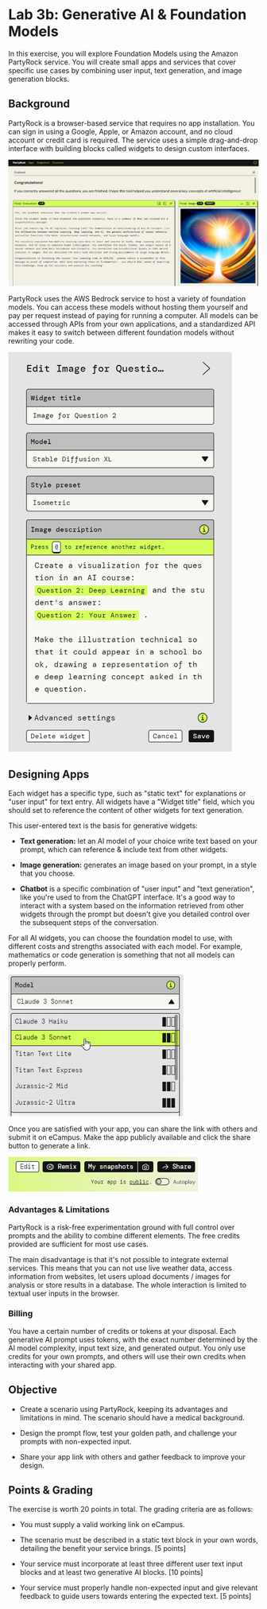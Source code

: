# Lab 3b: Generative AI & Foundation Models

In this exercise, you will explore Foundation Models using the Amazon PartyRock service. You will create small apps and services that cover specific use cases by combining user input, text generation, and image generation blocks. 

## Background

PartyRock is a browser-based service that requires no app installation.
You can sign in using a Google, Apple, or Amazon account, and no cloud
account or credit card is required. The service uses a simple
drag-and-drop interface with building blocks called widgets to design
custom interfaces.

![Screenshot of a Amazon PartyRock example app showing the evaluation of student's answers generated by an AI](ex3_foundation_models_media/amazon_partyrock_example.png)

PartyRock uses the AWS Bedrock service to host a variety of foundation
models. You can access these models without hosting them yourself and
pay per request instead of paying for running a computer. All models can
be accessed through APIs from your own applications, and a standardized
API makes it easy to switch between different foundation models without
rewriting your code.

![Widget settings showing model choice and the prompt, including references to other widgets](ex3_foundation_models_media/partyrock_widget_editor.png)

## Designing Apps

Each widget has a specific type, such as "static text" for explanations
or "user input" for text entry. All widgets have a "Widget title" field,
which you should set to reference the content of other widgets for text
generation.

This user-entered text is the basis for generative widgets:

- **Text generation:** let an AI model of your choice write text based
    on your prompt, which can reference & include text from other
    widgets.

- **Image generation:** generates an image based on your prompt, in a
    style that you choose.

- **Chatbot** is a specific combination of "user input" and "text
    generation", like you're used to from the ChatGPT interface. It's a
    good way to interact with a system based on the information
    retrieved from other widgets through the prompt but doesn't give you
    detailed control over the subsequent steps of the conversation.

For all AI widgets, you can choose the foundation model to use, with
different costs and strengths associated with each model. For example,
mathematics or code generation is something that not all models can
properly perform.

![Foundation Model selection](ex3_foundation_models_media/foundation_model_choice_partyrock.png)

Once you are satisfied with your app, you can share the link with others
and submit it on eCampus. Make the app publicly available and click the
share button to generate a link.

![Sharing and making a PartyRock app public](ex3_foundation_models_media/partyrock_publish_app.png)

### Advantages & Limitations

PartyRock is a risk-free experimentation ground with full control over
prompts and the ability to combine different elements. The free credits
provided are sufficient for most use cases.

The main disadvantage is that it's not possible to integrate external
services. This means that you can not use live weather data, access
information from websites, let users upload documents / images for
analysis or store results in a database. The whole interaction is
limited to textual user inputs in the browser.

### Billing

You have a certain number of credits or tokens at your disposal. Each generative AI prompt uses tokens, with the exact number determined by the AI model complexity, input text size, and generated output. You only use credits for your own prompts, and others will use their own credits when interacting with your shared app.

## Objective

- Create a scenario using PartyRock, keeping its advantages and limitations in mind. The scenario should have a medical background.

- Design the prompt flow, test your golden path, and challenge your prompts with non-expected input.

- Share your app link with others and gather feedback to improve your design.

## Points & Grading

The exercise is worth 20 points in total. The grading criteria are as
follows:

- You must supply a valid working link on eCampus.

- The scenario must be described in a static text block in your own
    words, detailing the benefit your service brings. \[5 points\]

- Your service must incorporate at least three different user text
    input blocks and at least two generative AI blocks. \[10 points\]

- Your service must properly handle non-expected input and give
    relevant feedback to guide users towards entering the expected text.
    \[5 points\]
